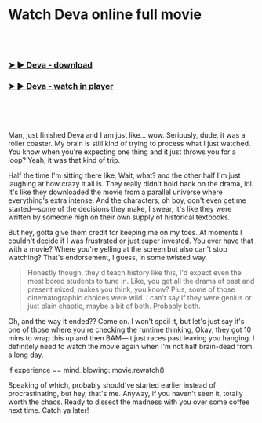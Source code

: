 <h1>Watch Deva online full movie</h1>


<br><br>

<h3><a href="https://Darins-gesowattbreak1972.github.io/bnknufsxop/">➤ ► Deva - download</a></h3> 
<h3><a href="https://Darins-gesowattbreak1972.github.io/bnknufsxop/">➤ ► Deva - watch in player</a></h3>


<br><br><br>


Man, just finished Deva and I am just like... wow. Seriously, dude, it was a roller coaster. My brain is still kind of trying to process what I just watched. You know when you're expecting one thing and it just throws you for a loop? Yeah, it was that kind of trip. 

Half the time I'm sitting there like, Wait, what? and the other half I'm just laughing at how crazy it all is. They really didn't hold back on the drama, lol. It's like they downloaded the movie from a parallel universe where everything's extra intense. And the characters, oh boy, don't even get me started—some of the decisions they make, I swear, it's like they were written by someone high on their own supply of historical textbooks. 

But hey, gotta give them credit for keeping me on my toes. At moments I couldn't decide if I was frustrated or just super invested. You ever have that with a movie? Where you're yelling at the screen but also can't stop watching? That's endorsement, I guess, in some twisted way.

> Honestly though, they'd teach history like this, I'd expect even the most bored students to tune in. Like, you get all the drama of past and present mixed; makes you think, you know? Plus, some of those cinematographic choices were wild. I can't say if they were genius or just plain chaotic, maybe a bit of both. Probably both.

Oh, and the way it ended?? Come on. I won't spoil it, but let's just say it's one of those where you're checking the runtime thinking, Okay, they got 10 mins to wrap this up and then BAM—it just races past leaving you hanging. I definitely need to watch the movie again when I'm not half brain-dead from a long day.

if experience == mind_blowing: movie.rewatch()

Speaking of which, probably should've started earlier instead of procrastinating, but hey, that's me. Anyway, if you haven't seen it, totally worth the chaos. Ready to dissect the madness with you over some coffee next time. Catch ya later!
